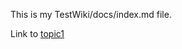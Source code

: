This is my TestWiki/docs/index.md file.

Link to [topic1](https://github.com/bfasching/TestWiki/blob/main/docs/subdir/topic1.md)

